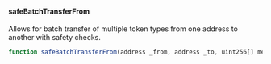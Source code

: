 #### safeBatchTransferFrom

Allows for batch transfer of multiple token types from one address to another with safety checks.

```js
function safeBatchTransferFrom(address _from, address _to, uint256[] memory _ids, uint256[] memory _values, bytes memory _data) public
``` 